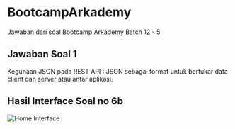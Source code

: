 # BootcampArkademy
Jawaban dari soal Bootcamp Arkademy Batch 12 - 5


## Jawaban Soal 1
Kegunaan JSON pada REST API : JSON sebagai format untuk bertukar data client dan server atau antar aplikasi.

## Hasil Interface Soal no 6b
![Home Interface](https://drive.google.com/file/d/19t4ZTnV_5wXIVaxzDqXMMyphoVrSbPZA/view)